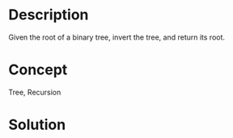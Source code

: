 # Description
Given the root of a binary tree, invert the tree, and return its root.
# Concept
Tree, Recursion

# Solution

```

```

